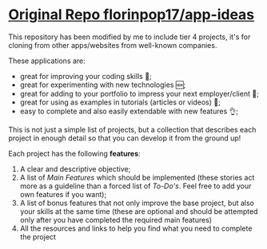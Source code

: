 # [Original Repo florinpop17/app-ideas](https://github.com/florinpop17/app-ideas)

This repository has been modified by me to include tier 4 projects, it's for cloning from other apps/websites from well-known companies.

These applications are:

- great for improving your coding skills :muscle:;
- great for experimenting with new technologies 🆕;
- great for adding to your portfolio to impress your next employer/client :file_folder:;
- great for using as examples in tutorials (articles or videos) :page_with_curl:;
- easy to complete and also easily extendable with new features :ok_hand:;

This is not just a simple list of projects, but a collection that describes each project in enough detail so that you can develop it from the ground up!

Each project has the following **features**:

1. A clear and descriptive objective;
2. A list of _Main Features_ which should be implemented (these stories act more as a guideline than a forced list of _To-Do's_. Feel free to add your own features if you want);
3. A list of bonus features that not only improve the base project, but also your skills at the same time (these are optional and should be attempted only after you have completed the required main features)
4. All the resources and links to help you find what you need to complete the project
